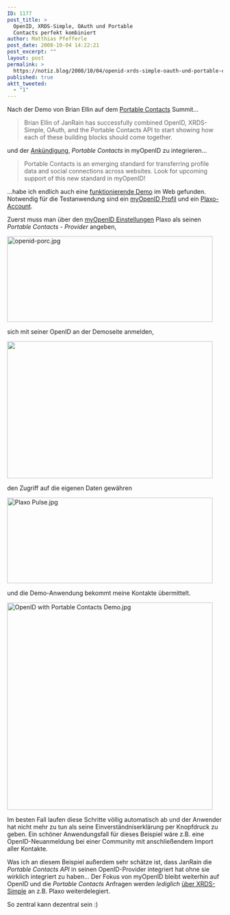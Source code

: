 ```yaml
---
ID: 1177
post_title: >
  OpenID, XRDS-Simple, OAuth und Portable
  Contacts perfekt kombiniert
author: Matthias Pfefferle
post_date: 2008-10-04 14:22:21
post_excerpt: ""
layout: post
permalink: >
  https://notiz.blog/2008/10/04/openid-xrds-simple-oauth-und-portable-contacts-perfekt-kombiniert/
published: true
aktt_tweeted:
  - "1"
---
```

Nach der Demo von Brian Ellin auf dem <a href="http://notiz.blog/2008/09/11/portablecontacts-hacks/">Portable Contacts</a> Summit...

<blockquote>Brian Ellin of JanRain has successfully combined OpenID, XRDS-Simple, OAuth, and the Portable Contacts API to start showing how each of these building blocks should come together.</blockquote>

und der <a href="http://notiz.blog/2008/09/18/interessante-portable-contacts-ankuendigungen/">Ankündigung</a>, <em>Portable Contacts</em> in myOpenID zu integrieren...

<blockquote>Portable Contacts is an emerging standard for transferring profile data and social connections across websites. Look for upcoming support of this new standard in myOpenID!</blockquote>

...habe ich endlich auch eine <a href="http://portablecontactsdemo.janrain.com/">funktionierende Demo</a> im Web gefunden. Notwendig für die Testanwendung sind ein <a href="https://www.myopenid.com/signup">myOpenID Profil</a> und ein <a href="https://www.plaxo.com/signup">Plaxo-Account</a>.

Zuerst muss man über den <a href="https://www.myopenid.com/settings_pcp">myOpenID Einstellungen</a> Plaxo als seinen <em>Portable Contacts - Provider</em> angeben,

<img src="http://notiz.blog/wp-content/uploads/2008/09/openid-porc.jpg" alt="openid-porc.jpg" width="480" height="200" class="aligncenter" />

sich mit seiner OpenID an der Demoseite anmelden,

<img src="http://notiz.blog/wp-content/uploads/2008/10/openid-with-portable-contacts-demo.png" alt="" width="480" height="320" class="aligncenter" />

den Zugriff auf die eigenen Daten gewähren

<img src="http://notiz.blog/wp-content/uploads/2008/10/plaxo-pulse.jpg" alt="Plaxo Pulse.jpg" border="0" width="480" height="200" class="aligncenter" />

und die Demo-Anwendung bekommt meine Kontakte übermittelt.

<img src="http://notiz.blog/wp-content/uploads/2008/10/openid-with-portable-contacts-demo.jpg" alt="OpenID with Portable Contacts Demo.jpg" width="480" height="484" class="aligncenter" />

Im besten Fall laufen diese Schritte völlig automatisch ab und der Anwender hat nicht mehr zu tun als seine Einverständniserklärung per Knopfdruck zu geben. Ein schöner Anwendungsfall für dieses Beispiel wäre z.B. eine OpenID-Neuanmeldung bei einer Community mit anschließendem Import aller Kontakte.

Was ich an diesem Beispiel außerdem sehr schätze ist, dass JanRain die <em>Portable Contacts API</em> in seinen OpenID-Provider integriert hat ohne sie wirklich integriert zu haben... Der Fokus von myOpenID bleibt weiterhin auf OpenID und die <em>Portable Contacts</em> Anfragen werden <em>lediglich</em> <a href="http://portablecontacts.net/draft-spec.html#discovery">über XRDS-Simple</a> an z.B. Plaxo weiterdelegiert.

So zentral kann dezentral sein :)